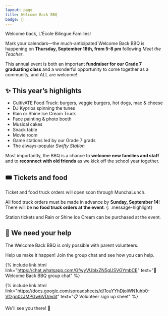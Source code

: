 ```yaml
---
layout: page
title: Welcome Back BBQ
badge: 🍔
---
```


Welcome back, L’École Bilingue Families!

Mark your calendars—the much-anticipated Welcome Back BBQ is happening on **Thursday, September 18th, from 5–8 pm** following _Meet the Teacher_.

This annual event is both an important **fundraiser for our Grade 7 graduating class** and a wonderful opportunity to come together as a community, and ALL are welcome!

## ✨ This year’s highlights

- CultivATE Food Truck: burgers, veggie burgers, hot dogs, mac & cheese
- DJ Kyprios spinning the tunes
- Rain or Shine Ice Cream Truck
- Face painting & photo booth
- Musical cakes
- Snack table
- Movie room
- Game stations led by our Grade 7 grads
- The always-popular _Swifty Station_

Most importantly, the BBQ is a chance to **welcome new families and staff** and to **reconnect with old friends** as we kick off the school year together.

## 🎟️ Tickets and food

Ticket and food truck orders will open soon through MunchaLunch.

All food truck orders must be made in advance by **Sunday, September 14**! There will be **no food truck orders at the event**.
{: .message-highlight}

Station tickets and Rain or Shine Ice Cream can be purchased at the event.

## 🙋 We need your help

The Welcome Back BBQ is only possible with parent volunteers.

Help us make it happen! Join the group chat and see how you can help.

{% include link.html link="https://chat.whatsapp.com/GfwyVUblxZN5gUSVGYmbCE" text="💬 Welcome Back BBQ group chat" %}

{% include link.html link="https://docs.google.com/spreadsheets/d/1ouYYhDjoiWN1uhb0-Vfzgn0zJMPGw6VD/edit" text="📋 Volunteer sign up sheet" %}

We'll see you there! 🎉